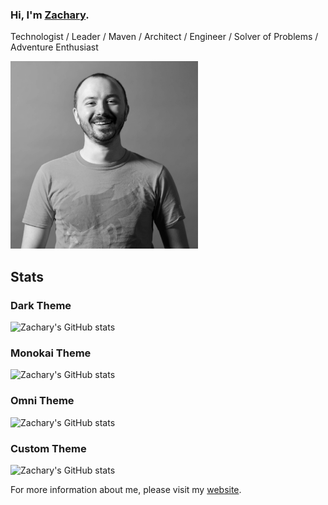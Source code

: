 ### Hi, I'm [Zachary](https://zacharyhill.co).
Technologist / Leader / Maven / Architect / Engineer / Solver of Problems / Adventure Enthusiast

<img src="./images/ts_zachary_bw.jpg" alt="Zachary Hill" width="300"/>

## Stats
### Dark Theme
![Zachary's GitHub stats](https://github-readme-stats.vercel.app/api?username=zachreborn&show_icons=true&theme=dark)

### Monokai Theme
![Zachary's GitHub stats](https://github-readme-stats.vercel.app/api?username=zachreborn&show_icons=true&theme=monokai)

### Omni Theme
![Zachary's GitHub stats](https://github-readme-stats.vercel.app/api?username=zachreborn&show_icons=true&theme=omni)

### Custom Theme
![Zachary's GitHub stats](https://github-readme-stats.vercel.app/api?username=zachreborn&show_icons=true&title_color=ff479c&text_color=eceff1&icon_color=80cbc4&border_color=eceff1&bg_color=263238)

For more information about me, please visit my [website](https://zacharyhill.co).